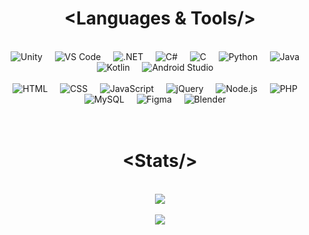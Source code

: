 <div align="center">
    <h1 src="https://readme-typing-svg.demolab.com/?lines=Hello my name is Effozza!"></h1>
</div>

<h1 align="center"> &lt;Languages & Tools/&gt; </h1>
<br/>

<div align="center">
    <img src="http://skillicons.dev/icons?i=unity" title="Unity"/>&nbsp;&nbsp;&nbsp;&nbsp;
    <img src="http://skillicons.dev/icons?i=vscode" title="VS Code"/>&nbsp;&nbsp;&nbsp;&nbsp;
    <img src="http://skillicons.dev/icons?i=dotnet" title=".NET" />&nbsp;&nbsp;&nbsp;&nbsp;
    <img src="http://skillicons.dev/icons?i=cs" title="C#"/>&nbsp;&nbsp;&nbsp;&nbsp;
    <img src="http://skillicons.dev/icons?i=c" title="C"/>&nbsp;&nbsp;&nbsp;&nbsp;
    <img src="http://skillicons.dev/icons?i=python" title="Python"/>&nbsp;&nbsp;&nbsp;&nbsp;
    <img src="http://skillicons.dev/icons?i=java" title="Java"/>&nbsp;&nbsp;&nbsp;&nbsp;
    <img src="http://skillicons.dev/icons?i=kotlin" title="Kotlin"/>&nbsp;&nbsp;&nbsp;&nbsp;
    <img src="http://skillicons.dev/icons?i=androidstudio" title="Android Studio"/>&nbsp;&nbsp;&nbsp;&nbsp;
    <br>
    <br>
    <img src="http://skillicons.dev/icons?i=html" title="HTML"/>&nbsp;&nbsp;&nbsp;&nbsp;
    <img src="http://skillicons.dev/icons?i=css" title="CSS"/>&nbsp;&nbsp;&nbsp;&nbsp;
    <img src="http://skillicons.dev/icons?i=javascript" title="JavaScript"/>&nbsp;&nbsp;&nbsp;&nbsp;
    <img src="http://skillicons.dev/icons?i=jquery" title="jQuery"/>&nbsp;&nbsp;&nbsp;&nbsp;
    <img src="http://skillicons.dev/icons?i=nodejs" title="Node.js"/>&nbsp;&nbsp;&nbsp;&nbsp;
    <img src="http://skillicons.dev/icons?i=php" title="PHP"/>&nbsp;&nbsp;&nbsp;&nbsp;
    <img src="http://skillicons.dev/icons?i=mysql" title="MySQL"/>&nbsp;&nbsp;&nbsp;&nbsp;
    <img src="http://skillicons.dev/icons?i=figma" title="Figma"/>&nbsp;&nbsp;&nbsp;&nbsp;
    <img src="http://skillicons.dev/icons?i=blender" title="Blender"/>&nbsp;&nbsp;&nbsp;&nbsp;
</div><br><br>


<h1 align="center"> &lt;Stats/&gt; </h1>
<br/>
<div align="center">
    <img src="https://github-readme-stats.vercel.app/api?username=dinoefendic26&theme=react&show_icons=true&hide_border=false&count_private=true">
    <!--<img src="https://github-readme-stats.vercel.app/api/top-langs/?username=dinoefendic26&theme=react&show_icons=true&hide_border=false&layout=compact" width="200">-->
    <br><br>
    <img src="https://github-readme-streak-stats.herokuapp.com/?user=dinoefendic26&theme=react&hide_border=false">
</div>
